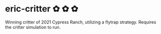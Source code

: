 # eric-critter ✿ ✿ ✿
Winning critter of 2021 Cypress Ranch, utilizing a flytrap strategy. Requires the critter simulation to run.
